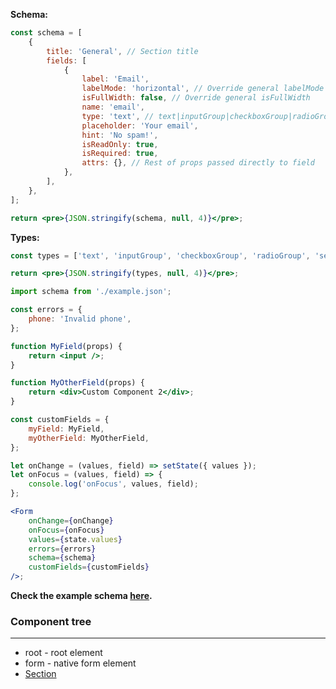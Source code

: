 **Schema:**

```jsx
const schema = [
    {
        title: 'General', // Section title
        fields: [
            {
                label: 'Email',
                labelMode: 'horizontal', // Override general labelMode
                isFullWidth: false, // Override general isFullWidth
                name: 'email',
                type: 'text', // text|inputGroup|checkboxGroup|radioGroup|select|slider
                placeholder: 'Your email',
                hint: 'No spam!',
                isReadOnly: true,
                isRequired: true,
                attrs: {}, // Rest of props passed directly to field
            },
        ],
    },
];

return <pre>{JSON.stringify(schema, null, 4)}</pre>;
```

**Types:**

```jsx
const types = ['text', 'inputGroup', 'checkboxGroup', 'radioGroup', 'select', 'slider'];

return <pre>{JSON.stringify(types, null, 4)}</pre>;
```

```jsx
import schema from './example.json';

const errors = {
    phone: 'Invalid phone',
};

function MyField(props) {
    return <input />;
}

function MyOtherField(props) {
    return <div>Custom Component 2</div>;
}

const customFields = {
    myField: MyField,
    myOtherField: MyOtherField,
};

let onChange = (values, field) => setState({ values });
let onFocus = (values, field) => {
    console.log('onFocus', values, field);
};

<Form
    onChange={onChange}
    onFocus={onFocus}
    values={state.values}
    errors={errors}
    schema={schema}
    customFields={customFields}
/>;
```

**Check the example schema <a href="https://raw.githubusercontent.com/ForceManager/hoi-poi-ui/master/src/components/forms/Form/example.json" target="_blank">here</a>.**

### Component tree

---

-   root - root element
-   form - native form element
-   [Section](#/Forms?id=Section)
